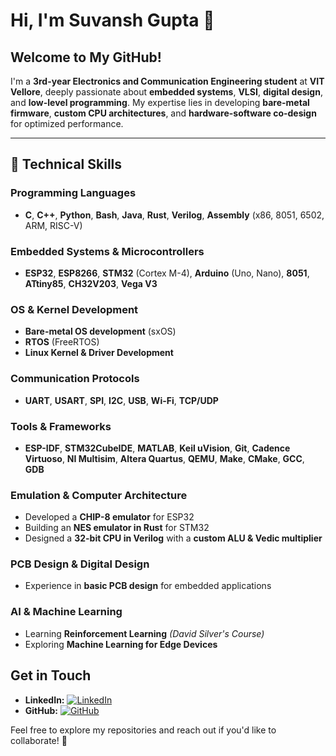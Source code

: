 # Hi, I'm Suvansh Gupta 👋  

## Welcome to My GitHub!  

I'm a **3rd-year Electronics and Communication Engineering student** at **VIT Vellore**, deeply passionate about **embedded systems**, **VLSI**, **digital design**, and **low-level programming**. My expertise lies in developing **bare-metal firmware**, **custom CPU architectures**, and **hardware-software co-design** for optimized performance.  

---

## 🔧 Technical Skills  

### **Programming Languages**  
- **C**, **C++**, **Python**, **Bash**, **Java**, **Rust**, **Verilog**, **Assembly** (x86, 8051, 6502, ARM, RISC-V)  

### **Embedded Systems & Microcontrollers**  
- **ESP32**, **ESP8266**, **STM32** (Cortex M-4), **Arduino** (Uno, Nano), **8051**, **ATtiny85**, **CH32V203**, **Vega V3**  

### **OS & Kernel Development**  
- **Bare-metal OS development** (sxOS)  
- **RTOS** (FreeRTOS)  
- **Linux Kernel & Driver Development**  

### **Communication Protocols**  
- **UART**, **USART**, **SPI**, **I2C**, **USB**, **Wi-Fi**, **TCP/UDP**  

### **Tools & Frameworks**  
- **ESP-IDF**, **STM32CubeIDE**, **MATLAB**, **Keil uVision**, **Git**, **Cadence Virtuoso**, **NI Multisim**, **Altera Quartus**, **QEMU**, **Make**, **CMake**, **GCC**, **GDB**  

### **Emulation & Computer Architecture**  
- Developed a **CHIP-8 emulator** for ESP32  
- Building an **NES emulator in Rust** for STM32  
- Designed a **32-bit CPU in Verilog** with a **custom ALU & Vedic multiplier**  

### **PCB Design & Digital Design**  
- Experience in **basic PCB design** for embedded applications  

### **AI & Machine Learning**  
- Learning **Reinforcement Learning** *(David Silver's Course)*  
- Exploring **Machine Learning for Edge Devices**  




##  Get in Touch  
- **LinkedIn:** [![LinkedIn](https://img.shields.io/badge/LinkedIn-Connect-blue?logo=linkedin)](https://www.linkedin.com/in/suvansh-gupta-8bb744308/)  
- **GitHub:** [![GitHub](https://img.shields.io/badge/GitHub-Follow-black?logo=github)](https://github.com/sudoXpg)  

Feel free to explore my repositories and reach out if you'd like to collaborate! 🚀  
